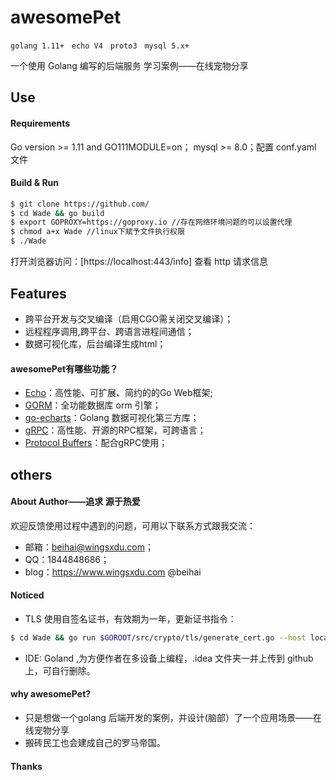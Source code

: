 # awesomePet
<code>golang 1.11+</code> &nbsp; <code>echo V4</code> &nbsp; <code>proto3</code> &nbsp; <code>mysql 5.x+</code>

一个使用 Golang 编写的后端服务 学习案例——在线宠物分享

## Use
#### Requirements
Go version >= 1.11 and GO111MODULE=on； mysql >= 8.0；配置 conf.yaml 文件
#### Build & Run
```bash
$ git clone https://github.com/
$ cd Wade && go build
$ export GOPROXY=https://goproxy.io //存在网络环境问题的可以设置代理
$ chmod a+x Wade //linux下赋予文件执行权限
$ ./Wade
```
打开浏览器访问：[https://localhost:443/info] 查看 http 请求信息

## Features
* 跨平台开发与交叉编译（启用CGO需关闭交叉编译）；
* 远程程序调用,跨平台、跨语言进程间通信；
* 数据可视化库，后台编译生成html；
#### awesomePet有哪些功能？
* [Echo](https://echo.labstack.com/)：高性能、可扩展、简约的的Go Web框架;
* [GORM](https://gorm.io/)：全功能数据库 orm 引擎；
* [go-echarts](https://go-echarts.chenjiandongx.com/)：Golang 数据可视化第三方库；
* [gRPC](https://grpc.io/)：高性能、开源的RPC框架，可跨语言；
* [Protocol Buffers](https://github.com/protocolbuffers/protobuf)：配合gRPC使用；

## others
#### About Author——追求 源于热爱
欢迎反馈使用过程中遇到的问题，可用以下联系方式跟我交流：
* 邮箱：beihai@wingsxdu.com；
* QQ：1844848686；
* blog：<https://www.wingsxdu.com> @beihai

#### Noticed
* TLS 使用自签名证书，有效期为一年，更新证书指令：
```bash
$ cd Wade && go run $GOROOT/src/crypto/tls/generate_cert.go --host localhost
```
* IDE: Goland ,为方便作者在多设备上编程，.idea 文件夹一并上传到 github 上，可自行删除。

#### why awesomePet?
* 只是想做一个golang 后端开发的案例，并设计(脑部）了一个应用场景——在线宠物分享
* 搬砖民工也会建成自己的罗马帝国。

#### Thanks
